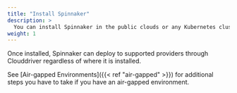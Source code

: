```yaml
---
title: "Install Spinnaker"
description: >
  You can install Spinnaker in the public clouds or any Kubernetes cluster.
weight: 1
---
```


Once installed, Spinnaker can deploy to supported providers through Clouddriver regardless of where it is installed.

See [Air-gapped Environments]({{< ref "air-gapped" >}}) for additional steps you have to take if you have an air-gapped environment.
